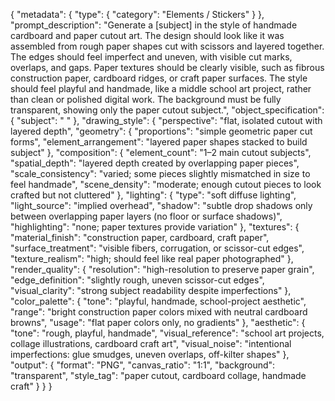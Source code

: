 {
  "metadata": {
    "type": {
      "category": "Elements / Stickers"
    }
  },
  "prompt_description": "Generate a [subject] in the style of handmade cardboard and paper cutout art. The design should look like it was assembled from rough paper shapes cut with scissors and layered together. The edges should feel imperfect and uneven, with visible cut marks, overlaps, and gaps. Paper textures should be clearly visible, such as fibrous construction paper, cardboard ridges, or craft paper surfaces. The style should feel playful and handmade, like a middle school art project, rather than clean or polished digital work. The background must be fully transparent, showing only the paper cutout subject.",
  "object_specification": {
    "subject": " "
  },
  "drawing_style": {
    "perspective": "flat, isolated cutout with layered depth",
    "geometry": {
      "proportions": "simple geometric paper cut forms",
      "element_arrangement": "layered paper shapes stacked to build subject"
    },
    "composition": {
      "element_count": "1–2 main cutout subjects",
      "spatial_depth": "layered depth created by overlapping paper pieces",
      "scale_consistency": "varied; some pieces slightly mismatched in size to feel handmade",
      "scene_density": "moderate; enough cutout pieces to look crafted but not cluttered"
    },
    "lighting": {
      "type": "soft diffuse lighting",
      "light_source": "implied overhead",
      "shadow": "subtle drop shadows only between overlapping paper layers (no floor or surface shadows)",
      "highlighting": "none; paper textures provide variation"
    },
    "textures": {
      "material_finish": "construction paper, cardboard, craft paper",
      "surface_treatment": "visible fibers, corrugation, or scissor-cut edges",
      "texture_realism": "high; should feel like real paper photographed"
    },
    "render_quality": {
      "resolution": "high-resolution to preserve paper grain",
      "edge_definition": "slightly rough, uneven scissor-cut edges",
      "visual_clarity": "strong subject readability despite imperfections"
    },
    "color_palette": {
      "tone": "playful, handmade, school-project aesthetic",
      "range": "bright construction paper colors mixed with neutral cardboard browns",
      "usage": "flat paper colors only, no gradients"
    },
    "aesthetic": {
      "tone": "rough, playful, handmade",
      "visual_reference": "school art projects, collage illustrations, cardboard craft art",
      "visual_noise": "intentional imperfections: glue smudges, uneven overlaps, off-kilter shapes"
    },
    "output": {
      "format": "PNG",
      "canvas_ratio": "1:1",
      "background": "transparent",
      "style_tag": "paper cutout, cardboard collage, handmade craft"
    }
  }
}
